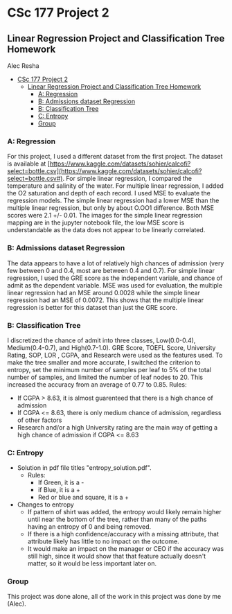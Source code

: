 # CSc 177 Project 2

## Linear Regression Project and Classification Tree Homework  

Alec Resha

- [CSc 177 Project 2](#csc-177-project-2)
  - [Linear Regression Project and Classification Tree Homework](#linear-regression-project-and-classification-tree-homework)
    - [A: Regression](#a-regression)
    - [B: Admissions dataset Regression](#b-admissions-dataset-regression)
    - [B: Classification Tree](#b-classification-tree)
    - [C: Entropy](#c-entropy)
    - [Group](#group)

### A: Regression

For this project, I used a different dataset from the first project. The dataset is available at [https://www.kaggle.com/datasets/sohier/calcofi?select=bottle.csv](https://www.kaggle.com/datasets/sohier/calcofi?select=bottle.csv#).
For simple linear regression, I compared the temperature and salinity of the water. For multiple linear regression, I added the O2 saturation and depth of each record.
I used MSE to evaluate the regression models.
The simple linear regression had a lower MSE than the multiple linear regression, but only by about O.OO1 difference.
Both MSE scores were 2.1 +/- 0.01.
The images for the simple linear regression mapping are in the jupyter notebook file, the low MSE score is understandable as the data does not appear to be linearly correlated.

### B: Admissions dataset Regression

The data appears to have a lot of relatively high chances of admission (very few between 0 and 0.4, most are between 0.4 and 0.7).
For simple linear regression, I used the GRE score as the independent variale, and chance of admit as the dependent variable.
MSE was used for evaluation, the multiple linear regression had an MSE around 0.0028 while the simple linear regression had an MSE of 0.0072.
This shows that the multiple linear regression is better for this dataset than just the GRE score.

### B: Classification Tree

I discretized the chance of admit into three classes, Low(0.0-0.4), Medium(0.4-0.7), and High(0.7-1.0).
GRE Score, TOEFL Score, University Rating, SOP, LOR , CGPA, and Research were used as the features used.
To make the tree smaller and more accurate, I switched the criterion to entropy, set the minimum number of samples per leaf to 5% of the total number of samples, and limited the number of leaf nodes to 20.
This increased the accuracy from an average of 0.77 to 0.85.
Rules:

- If CGPA > 8.63, it is almost guarenteed that there is a high chance of admission
- If CGPA <= 8.63, there is only medium chance of admission, regardless of other factors
- Research and/or a high University rating are the main way of getting a high chance of admission if CGPA <= 8.63

### C: Entropy

- Solution in pdf file titles "entropy_solution.pdf".
  - Rules:
    - If Green, it is a -
    - if Blue, it is a +
    - Red or blue and square, it is a +
- Changes to entropy
  - If pattern of shirt was added, the entropy would likely remain higher until near the bottom of the tree, rather than many of the paths having an entropy of 0 and being removed.
  - If there is a high confidence/accuracy with a missing attribute, that attribute likely has little to no impact on the outcome.
  - It would make an impact on the manager or CEO if the accuracy was still high, since it would show that that feature actually doesn't matter, so it would be less important later on.

### Group

This project was done alone, all of the work in this project was done by me (Alec).
